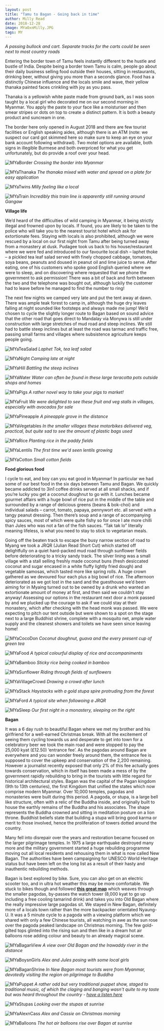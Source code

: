 ```yaml
---
layout: post
title: "Tamu to Bagan - Going back in time"
author: Milly Read
date: 2018-12-28
image: MYaOxnMilly.JPG
tags: MY
--- 
```


*A passing bullock and cart. Separate tracks for the carts could be seen next to most country roads*

Entering the border town of Tamu feels instantly different to the hustle and bustle of India. Despite being a border town Tamu is calm, people go about their daily business selling food outside their houses, sitting in restaurants, drinking beer, without giving you more than a seconds glance. Food has a distinctly Chinese influence and the locals smile and wave, their yellow thanaka painted faces crinkling with joy as you pass.   

Thanaka is a yellowish white paste made from ground bark, as I was soon taught by a local girl who decorated me on our second morning in Myanmar. You apply the paste to your face like a moisturiser and then smear stripes or dots on top to create a distinct pattern. It is both a beauty product and suncream in one. 

The border here only opened in August 2018 and there are few tourist facilities or English speaking aides, although there is an ATM (note: we suspect our card got skimmed here so make sure to keep an eye on your bank account following withdrawl). Two motel options are available, both signs in illegible Burmese and both overpriced for what you get unfortunately, but do provide a roof over your head.

![MYaBorder](assets/img/MYaBorder.jpg) *Crossing the border into Myanmar*  

![MYaThanaka](assets/img/MYaThanaka.jpg) *The thanaka mixed with water and spread on a plate for easy application*

![MYaTwins](assets/img/MYaTwins.jpg) *Milly feeling like a local*

![MYaTrain](assets/img/MYaTrain.JPG) *Incredibly this train line is apparently still running around Gangaw*


**Village life**

We’d heard of the difficulties of wild camping in Myanmar, it being strictly illegal and frowned upon by locals. If found, you are likely to be taken to the police who will take you to the nearest tourist hotel which ask for extortionate fees. Staying with locals is also prohibited, although we were rescued by a local on our first night from Tamu after being turned away from a monastery at dusk. Pudagee took us back to his house/restaurant where we were fed and introduced to our favourite local dish – laphet thoke – a pickled tea leaf salad served with finely chopped cabbage, tomatoes, soya beans, peanuts and doused in peanut oil and lime juice to serve. After eating, one of his customers who spoke good English queried where we were to sleep, and on discovering where requested that we phone the government to ask permission! There was a bit of back and forth between the two and the telephone was bought out, although luckily the customer had to leave before he managed to find the number to ring! 

The next few nights we camped very late and put the tent away at dawn. There was ample teak forest to camp in, although the huge dry leaves falling at night sounded like footsteps and always made me jump! We’d chosen to cycle the slightly longer route to Bagan based on sound advice that the other road that goes direct to Mandalay via Monywa is still under construction with large stretches of mud road and steep inclines. We still had to battle steep inclines but at least the road was tarmac and traffic free, passing small farms and villages where subsistence agriculture keeps people going.  

![MYaTeaSalad](assets/img/MYaTeaSalad.jpg) *Laphet Tok, tea leaf salad*

![MYaNight](assets/img/MYaNight.JPG) *Camping late at night*

![MYaHill](assets/img/MYaHill.jpg) *Battling the steep inclines* 

![MYaWater](assets/img/MYaWater.jpg) *Water can often be found in these large teracotta pots outside shops and homes*

![MYaPigs](assets/img/MYaPigs.jpg) *A rather novel way to take your pigs to market!*

![MYaFruit](assets/img/MYaFruit.jpg) *We were delighted to see these fruit and veg stalls in villages, especially with avocados for sale* 

![MYaPineapple](assets/img/MYaPineapple.jpg) *A pineapple grove in the distance*

![MYaVegetables](assets/img/MYaVegetables.jpg) *In the smaller villages these motorbikes delivered veg, practical, but quite sad to see the amount of plastic bags used*

![MYaRice](assets/img/MYaRice.JPG) *Planting rice in the paddy fields* 

![MYaLentils](assets/img/MYaLentils.jpg) *The first time we'd seen lentils growing* 

![MYaCotton](assets/img/MYaCotton.JPG) *Small cotton fields*

**Food glorious food**  

I cycle to eat, and boy can you eat good in Myanmar! In particular we had some of our best food in the six days between Tamu and Bagan. We quickly became addicted to 3in1 coffee drinks served at all small shacks, and if you’re lucky you get a coconut doughnut to go with it. Lunches became gourmet affairs with a huge bowl of rice put in the middle of the table and surrounded by a range of delicious greens (beans & bok-choi) and individual salads – carrot, tomato, papaya, pennywort etc. all served with a tangy peanut dressing. Then there’s soup and a range of accompanying spicy sauces, most of which were quite fishy so for once I ate more chilli than Jules who was not a fan of the fish sauces. “Tak tak lo” literally meaning lifeless, is what you need to stay to stick to vegetarian meals.  

Going off the beaten track to escape the busy narrow section of road to Myang we took a JRQR (Julian Read Short Cut) which started off delightfully on a quiet hard-packed mud road through sunflower fields before deteriorating to a tricky sandy track. The silver lining was a small village with a stall selling freshly made coconut buns (fresh desiccated coconut and sugar encased in a white fluffy lightly fried dough) and vegetable samosas, which tasted more like spring rolls. A huge crown gathered as we devoured four each plus a big bowl of rice. The afternoon deteriorated as we got lost in the sand and the guesthouse we’d been aiming for in Myaing turned out to be owned by a drunk who wanted an extortionate amount of money at first, and then said we couldn’t stay anyway! Assessing our options in the restaurant next door a monk passed by and we plucked up the courage to ask if we could stay at their monastery, which after checking with the head monk was passed. We were expecting to pitch our tent outside but were shown to a spot on the stage next to a large Buddhist shrine, complete with a mosquito net, ample water supply and the cleanest showers and toilets we have seen since leaving home! 

![MYaCocoDon](assets/img/MYaCocoDon.jpg) *Coconut doughnut, guava and the every present cup of green tea*  

![MYaFood](assets/img/MYaFood.jpg) *A typical colourful display of rice and accompaniments*  

![MYaBamboo](assets/img/MYaBamboo.jpg) *Sticky rice being cooked in bamboo*

![MYaSunflower](assets/img/MYaSunflower.jpg) *Riding through fields of sunflowers*

![MYaVillageCrowd](assets/img/MYaVillageCrowd.jpg) *Drawing a crowd after lunch*  

![MYaStack](assets/img/MYaStack.JPG) *Haystacks with a gold stupa spire protruding from the forest*

![MYaFord](assets/img/MYaFord.jpg) *A typical site when followoing a JRQR*

![MYaSleep](assets/img/MYaSleep.JPG) *Our first night in a monastery, sleeping on the right*


**Bagan** 

It was a 6 day rush to beautiful Bagan where we met my brother and his girlfriend for a well-earned Christmas break. With all the excitement of seeing them cycling towards us and desperate to get into town for a celebratory beer we took the main road and were stopped to pay the 25,000 kyat (£12.50) ‘entrance fee’. As the pagodas around Bagan are everywhere and you can wonder freely around them, the entrance fee is supposed to cover the upkeep and conservation of the 2,200 remaining. However a journalist recently exposed that only 2% of this fee actually goes towards conservation, which in itself has been made a mess of by the government rapidly rebuilding to bring in the tourists with little regard for historical architectural styles. 
Bagan was the capital of the Pagan kingdom (9th to 13th centuries), the first Kingdom that unified the states which now comprise modern Myanmar. Over 10,000 temples, pagodas and monasteries were built during this period. A pagoda, or stupa, is a large bell like structure, often with a relic of the Buddha inside, and originally built to house the earthly remains of the Buddha and his associates. The shape represents the Buddha crowned and sitting in meditation posture on a lion throne. Buddhist beliefs state that building a stupa will bring good karma or merit to those involved, hence the proliferation of towers dotted around the country.

Many fell into disrepair over the years and restoration became focused on the larger pilgrimage temples. In 1975 a large earthquake destroyed many more and the military government started a huge rebuilding programme moving out all local residents and rehousing them in what is now called New Bagan. The authorities have been campaigning for UNESCO World Heritage status but have been left on the long list as a result of their hasty and inauthentic rebuilding methods.

Bagan is best explored by bike. Sure, you can also get on an electric scooter too, and in ultra hot weather this may be more comfortable. We stuck to bikes though and followed [**this great map**](https://goo.gl/maps/YfAfDQA3KEC2) which weaves through the smaller pagodas, by-passes the watch tower (8,000 kyat to go up including a free cooling tamarind drink) and takes you into Old Bagan where the really impressive large pagodas sit. We stayed in New Bagan, definitely more of a locals town rather than the more backpacker orientated Nyaung-U. It was a 5 minute cycle to a pagoda with a viewing platform which we shared with only a few Chinese tourists, all watching in awe as the sun rose over the pagoda peaked landscape on Christmas morning. The few gold-gilted tops glinted into the rising sun and then like in a dream hot air balloons rose adding colour and beauty to an already magical scene. 

![MYaBaganView](assets/img/MYaBaganView.jpg) *A view over Old Bagan and the Irawaddy river in the distance*

![MYaBoysnGirls](assets/img/MYaBoysnGirls.jpg) *Alex and Jules posing with some local girls*

![MYaBaganShrine](assets/img/MYaBaganShrine.jpg) *In New Bagan most tourists were from Myanmar, devotedly visiting the region on pilgrimage to Buddha*

![MYaPuppet](assets/img/MYaPuppet.jpg) *A rather odd but very traditional puppet show, staged to traditional music, of which the claging and banging wasn't quite to my taste but was heard throughout the country - [have a listen here](https://youtu.be/lpT74Spy1ks)* 

![MYaStupas](assets/img/MYaStupas.JPG) *Looking over the stupas at sunrise*

![MYaAlexnCass](assets/img/MYaAlexnCass.JPG) *Alex and Cassie on Christmas morning*

![MYaBalloons](assets/img/MYaBalloons.JPG) *The hot air balloons rise over Bagan at sunrise*
